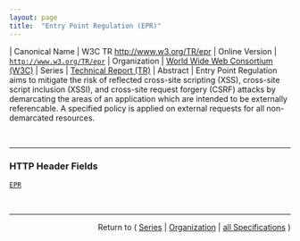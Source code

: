 ```yaml
---
layout: page
title:  "Entry Point Regulation (EPR)"
---
```


| Canonical Name | W3C TR http://www.w3.org/TR/epr
| Online Version | [`http://www.w3.org/TR/epr`](http://www.w3.org/TR/epr)
| Organization | [World Wide Web Consortium (W3C)](..  "List of specification series by this organization")
| Series | [Technical Report (TR)](.  "List of specifications in this series")
| Abstract | Entry Point Regulation aims to mitigate the risk of reflected cross-site scripting (XSS), cross-site script inclusion (XSSI), and cross-site request forgery (CSRF) attacks by demarcating the areas of an application which are intended to be externally referencable. A specified policy is applied on external requests for all non-demarcated resources.

<br/>
<hr/>

### HTTP Header Fields

[`EPR`](/concepts/http-header/EPR "Servers may request the protections outlined by Entry Point Regulation (EPR) by sending an EPR HTTP response header field along with a response.")



<br/>
<hr/>

<p style="text-align: right">Return to ( <a href="./">Series</a> | <a href="../">Organization</a> | <a href="../../">all Specifications</a> )</p>